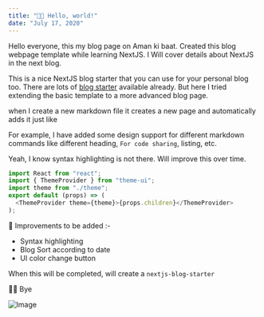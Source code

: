 ```yaml
---
title: "👋🏻 Hello, world!"
date: "July 17, 2020"
---
```


Hello everyone, this my blog page on Aman ki baat. Created this blog webpage template while learning NextJS. I Will cover details about NextJS in the next blog.

This is a nice NextJS blog starter that you can use for your personal blog too. There are lots of [blog starter](https://next-learn-starter.now.sh/) available already. But here I tried extending the basic template to a more advanced blog page.

when I create a new markdown file it creates a new page and automatically adds it just like

For example, I have added some design support for different markdown commands like different heading, `For code sharing`, listing, etc.

Yeah, I know syntax highlighting is not there.
Will improve this over time.

```js
import React from "react";
import { ThemeProvider } from "theme-ui";
import theme from "./theme";
export default (props) => (
  <ThemeProvider theme={theme}>{props.children}</ThemeProvider>
);
```

📝 Improvements to be added :-

- Syntax highlighting
- Blog Sort according to date
- UI color change button

When this will be completed, will create a `nextjs-blog-starter`

👋🏻 Bye

![Image](https://i.pinimg.com/originals/c0/53/67/c053673f3712b2fab0b100885ada628c.gif)

